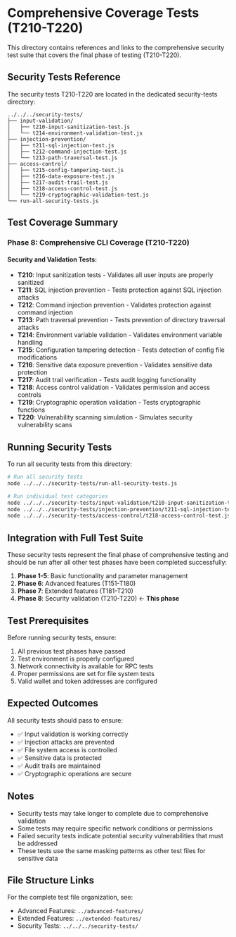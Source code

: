 # Comprehensive Coverage Tests (T210-T220)

This directory contains references and links to the comprehensive security test suite that covers the final phase of testing (T210-T220).

## Security Tests Reference

The security tests T210-T220 are located in the dedicated security-tests directory:

```
../../../security-tests/
├── input-validation/
│   ├── t210-input-sanitization-test.js
│   └── t214-environment-validation-test.js
├── injection-prevention/
│   ├── t211-sql-injection-test.js
│   ├── t212-command-injection-test.js
│   └── t213-path-traversal-test.js
├── access-control/
│   ├── t215-config-tampering-test.js
│   ├── t216-data-exposure-test.js
│   ├── t217-audit-trail-test.js
│   ├── t218-access-control-test.js
│   └── t219-cryptographic-validation-test.js
└── run-all-security-tests.js
```

## Test Coverage Summary

### Phase 8: Comprehensive CLI Coverage (T210-T220)

#### Security and Validation Tests:

- **T210**: Input sanitization tests - Validates all user inputs are properly sanitized
- **T211**: SQL injection prevention - Tests protection against SQL injection attacks
- **T212**: Command injection prevention - Validates protection against command injection
- **T213**: Path traversal prevention - Tests prevention of directory traversal attacks
- **T214**: Environment variable validation - Validates environment variable handling
- **T215**: Configuration tampering detection - Tests detection of config file modifications
- **T216**: Sensitive data exposure prevention - Validates sensitive data protection
- **T217**: Audit trail verification - Tests audit logging functionality
- **T218**: Access control validation - Validates permission and access controls
- **T219**: Cryptographic operation validation - Tests cryptographic functions
- **T220**: Vulnerability scanning simulation - Simulates security vulnerability scans

## Running Security Tests

To run all security tests from this directory:

```bash
# Run all security tests
node ../../../security-tests/run-all-security-tests.js

# Run individual test categories
node ../../../security-tests/input-validation/t210-input-sanitization-test.js
node ../../../security-tests/injection-prevention/t211-sql-injection-test.js
node ../../../security-tests/access-control/t218-access-control-test.js
```

## Integration with Full Test Suite

These security tests represent the final phase of comprehensive testing and should be run after all other test phases have been completed successfully:

1. **Phase 1-5**: Basic functionality and parameter management
2. **Phase 6**: Advanced features (T151-T180)
3. **Phase 7**: Extended features (T181-T210)
4. **Phase 8**: Security validation (T210-T220) ← **This phase**

## Test Prerequisites

Before running security tests, ensure:

1. All previous test phases have passed
2. Test environment is properly configured
3. Network connectivity is available for RPC tests
4. Proper permissions are set for file system tests
5. Valid wallet and token addresses are configured

## Expected Outcomes

All security tests should pass to ensure:

- ✅ Input validation is working correctly
- ✅ Injection attacks are prevented
- ✅ File system access is controlled
- ✅ Sensitive data is protected
- ✅ Audit trails are maintained
- ✅ Cryptographic operations are secure

## Notes

- Security tests may take longer to complete due to comprehensive validation
- Some tests may require specific network conditions or permissions
- Failed security tests indicate potential security vulnerabilities that must be addressed
- These tests use the same masking patterns as other test files for sensitive data

## File Structure Links

For the complete test file organization, see:
- Advanced Features: `../advanced-features/`
- Extended Features: `../extended-features/`
- Security Tests: `../../../security-tests/`